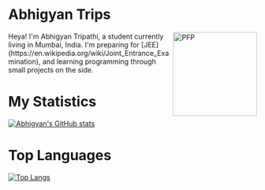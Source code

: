 # Abhigyan Trips
<img align="right" alt="PFP" height="170px" src="https://i.imgur.com/ERKYhEL.png" />
Heya! I'm Abhigyan Tripathi, a student currently living in Mumbai, India. I'm preparing for 
[JEE](https://en.wikipedia.org/wiki/Joint_Entrance_Examination), 
and learning programming through small projects  on the side.

# My Statistics

[![Abhigyan's GitHub stats](https://github-readme-stats.vercel.app/api?username=abhigyantrips&hide=issues&show_icons=true&theme=gruvbox)](https://github.com/abhigyantrips/)

# Top Languages
[![Top Langs](https://github-readme-stats.vercel.app/api/top-langs/?username=abhigyantrips&theme=gruvbox)](https://github.com/abhigyantrips/)
